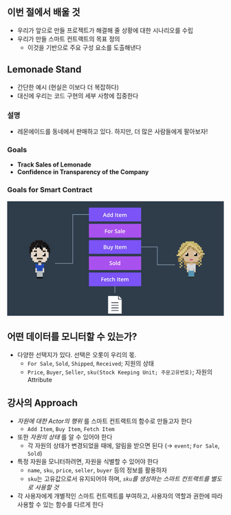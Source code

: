 ## 이번 절에서 배울 것

- 우리가 앞으로 만들 프로젝트가 해결해 줄 상황에 대한 시나리오를 수립
- 우리가 만들 스마트 컨트랙트의 목표 정의
  - 이것을 기반으로 주요 구성 요소를 도출해낸다

## Lemonade Stand

- 간단한 예시 (현실은 이보다 더 복잡하다)
- 대신에 우리는 코드 구현의 세부 사항에 집중한다

### 설명

- 레몬에이드를 동네에서 판매하고 있다. 하지만, 더 많은 사람들에게 팔아보자!

### Goals

- **Track Sales of Lemonade**
- **Confidence in Transparency of the Company**

### Goals for Smart Contract

![](overview.png)

## 어떤 데이터를 모니터할 수 있는가?

- 다양한 선택지가 있다. 선택은 오롯이 우리의 몫.
  - `For Sale`, `Sold`, `Shipped`, `Received`; 지원의 상태
  - `Price`, `Buyer`, `Seller`, `sku(Stock Keeping Unit; 주문고유번호)`; 자원의 Attribute

## 강사의 Approach

- *자원에 대한 Actor의 행위* 를 스마트 컨트랙트의 함수로 만들고자 한다
  - `Add Item`, `Buy Item`, `Fetch Item`
- 또한 *자원의 상태* 를 알 수 있어야 한다
  - 각 자원의 상태가 변경되었을 때에, 알림을 받으면 된다 (→ `event`; `For Sale`, `Sold`)
- 특정 자원을 모니터하려면, 자원을 식별할 수 있어야 한다
  - `name`, `sku`, `price`, `seller`, `buyer` 등의 정보를 활용하자
  - `sku`는 고유값으로서 유지되어야 하며, *`sku`를 생성하는 스마트 컨트랙트를 별도로 사용할 것*
- 각 사용자에게 개별적인 스마트 컨트랙트를 부여하고, 사용자의 역할과 권한에 따라 사용할 수 있는 함수를 다르게 한다
